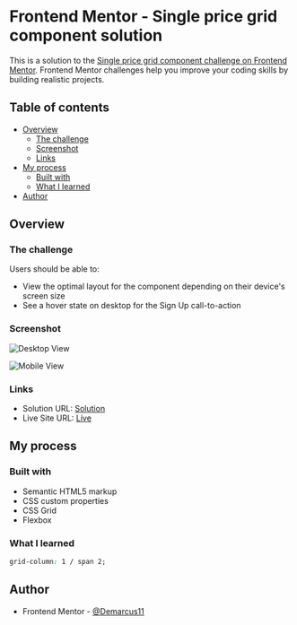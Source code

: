# Frontend Mentor - Single price grid component solution

This is a solution to the [Single price grid component challenge on Frontend Mentor](https://www.frontendmentor.io/challenges/single-price-grid-component-5ce41129d0ff452fec5abbbc). Frontend Mentor challenges help you improve your coding skills by building realistic projects.

## Table of contents

- [Overview](#overview)
  - [The challenge](#the-challenge)
  - [Screenshot](#screenshot)
  - [Links](#links)
- [My process](#my-process)
  - [Built with](#built-with)
  - [What I learned](#what-i-learned)
- [Author](#author)

## Overview

### The challenge

Users should be able to:

- View the optimal layout for the component depending on their device's screen size
- See a hover state on desktop for the Sign Up call-to-action

### Screenshot

![Desktop View](https://drive.google.com/uc?export=view&id=1CoHi2DPsS6fKj5nfLfU26VF_waOpvCca)

![Mobile View](https://drive.google.com/uc?export=view&id=1vDdfeXF-NAcQfHsBlnpG3eiT5j1u9xL_)

### Links

- Solution URL: [Solution](https://your-solution-url.com)
- Live Site URL: [Live](https://your-live-site-url.com)

## My process

### Built with

- Semantic HTML5 markup
- CSS custom properties
- CSS Grid
- Flexbox

### What I learned

```css
grid-column: 1 / span 2;
```

## Author

- Frontend Mentor - [@Demarcus11](https://www.frontendmentor.io/profile/Demarcus11)
